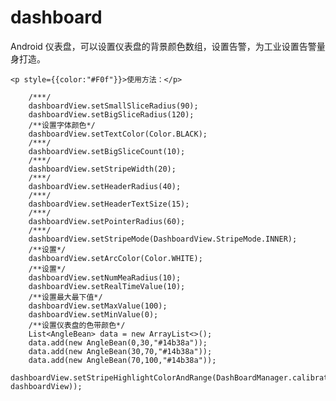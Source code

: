 # dashboard
Android 仪表盘，可以设置仪表盘的背景颜色数组，设置告警，为工业设置告警量身打造。

    <p style={{color:"#F0f"}}>使用方法：</p>

        /***/
        dashboardView.setSmallSliceRadius(90);
        dashboardView.setBigSliceRadius(120);
        /**设置字体颜色*/
        dashboardView.setTextColor(Color.BLACK);
        /***/
        dashboardView.setBigSliceCount(10);
        /***/
        dashboardView.setStripeWidth(20);
        /***/
        dashboardView.setHeaderRadius(40);
        /***/
        dashboardView.setHeaderTextSize(15);
        /***/
        dashboardView.setPointerRadius(60);
        /***/
        dashboardView.setStripeMode(DashboardView.StripeMode.INNER);
        /**设置*/
        dashboardView.setArcColor(Color.WHITE);
        /**设置*/
        dashboardView.setNumMeaRadius(10);
        dashboardView.setRealTimeValue(10);
        /**设置最大最下值*/
        dashboardView.setMaxValue(100);
        dashboardView.setMinValue(0);
        /**设置仪表盘的色带颜色*/
        List<AngleBean> data = new ArrayList<>();
        data.add(new AngleBean(0,30,"#14b38a"));
        data.add(new AngleBean(30,70,"#14b38a"));
        data.add(new AngleBean(70,100,"#14b38a"));
        dashboardView.setStripeHighlightColorAndRange(DashBoardManager.calibration2Angle(data, dashboardView));
